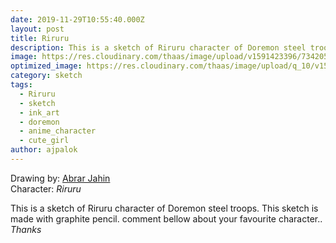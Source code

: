 ```yaml
---
date: 2019-11-29T10:55:40.000Z
layout: post
title: Riruru
description: This is a sketch of Riruru character of Doremon steel troops.
image: https://res.cloudinary.com/thaas/image/upload/v1591423396/73420525_2508276622825200_2232100897074305736_n.jpg_tkiws0.jpg
optimized_image: https://res.cloudinary.com/thaas/image/upload/q_10/v1591423396/73420525_2508276622825200_2232100897074305736_n.jpg_tkiws0.jpg
category: sketch
tags:
  - Riruru
  - sketch
  - ink_art
  - doremon
  - anime_character
  - cute_girl
author: ajpalok
---
```

Drawing by: [Abrar Jahin](https://aj.palok.ga)  
Character: *Riruru*  
  
This is a sketch of Riruru character of Doremon steel troops. This sketch is made with graphite pencil. comment bellow about your favourite character..
*Thanks*
